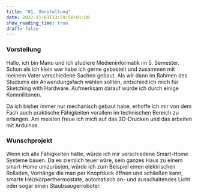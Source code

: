 ```yaml
---
title: "01. Vorstellung"
date: 2022-11-03T13:59:50+01:00
show_reading_time: true
draft: false
---
```


### Vorstellung

Hallo, ich bin Manu und ich studiere Medieninformatik im 5. Semester. Schon als ich klein war habe ich gerne gebastelt und zusammen mit meinem Vater verschiedene Sachen gebaut. Als wir dann im Rahmen des Studiums ein Anwendungsfach wählen sollten, entschied ich mich für Sketching with Hardware. Aufmerksam darauf wurde ich durch einige Kommilitonen.

Da ich bisher immer nur mechanisch gebaut habe, erhoffe ich mir von dem Fach auch praktische Fähigkeiten vorallem im technischen Bereich zu erlangen. Am meisten freue ich mich auf das 3D-Drucken und das arbeiten mit Arduinos.

### Wunschprojekt

Wenn ich alle Fähigkeiten hätte, würde ich mir verschiedene Smart-Home Systeme bauen. Da es ziemlich teuer wäre, sein ganzes Haus zu einem smart-Home umzurüsten, würde ich zum Beispiel einen elektrischen Rolladen, Vorhänge die man per Knopfduck öffnen und schließen kann, smarte Heizkörperthermostate, automatisch an- und ausschaltendes Licht oder sogar einen Staubsaugerroboter. 



